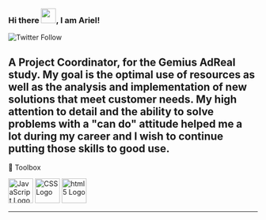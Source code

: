 ### Hi there <img src="https://raw.githubusercontent.com/MartinHeinz/MartinHeinz/master/wave.gif" width="30px">, I am Ariel!
![Twitter Follow](https://img.shields.io/twitter/follow/Arizowe?style=social)

A Project Coordinator, for the Gemius AdReal study. My goal is the optimal use of resources as well as the analysis and implementation of new solutions that meet customer needs. My high attention to detail and the ability to solve problems with a "can do" attitude helped me a lot during my career and I wish to continue putting those skills to good use.
---

🧰 Toolbox

<img src="https://cdn.worldvectorlogo.com/logos/logo-javascript.svg" alt="JavaScript Logo" width="50" height="50"/> <img src="https://cdn.worldvectorlogo.com/logos/css3.svg" alt="CSS Logo" width="50" height="50"/> <img src="https://cdn.worldvectorlogo.com/logos/html5.svg" alt="html5 Logo" width="50" height="50"/>

---


